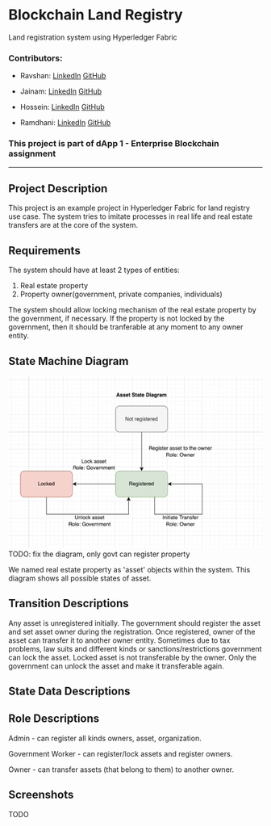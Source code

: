 # Blockchain Land Registry

Land registration system using Hyperledger Fabric

### Contributors:

- Ravshan: [LinkedIn](https://www.linkedin.com/in/rmakhmadaliev/) [GitHub](https://github.com/Ravshann)

- Jainam: [LinkedIn](https://www.linkedin.com/in/jainmshah/) [GitHub](https://github.com/naxer-12)

- Hossein: [LinkedIn](https://www.linkedin.com/in/hossein-hesami-5a565b78/) [GitHub](https://github.com/DarioHesami)

- Ramdhani: [LinkedIn](https://www.linkedin.com/in/ramdhaniharis/) [GitHub](https://github.com/rumjuice)

### This project is part of dApp 1 - Enterprise Blockchain assignment

---

## Project Description
This project is an example project in Hyperledger Fabric for land registry use case. The system tries to imitate processes in real life and real estate transfers are at the core of the system. 
## Requirements
The system should have at least 2 types of entities: 
1) Real estate property 
2) Property owner(government, private companies, individuals)

The system should allow locking mechanism of the real estate property by the government, if necessary. If the property is not locked by the government, then it should be tranferable at any moment to any owner entity.  
## State Machine Diagram
![](./images/sm.png)
TODO: fix the diagram, only govt can register property

We named real estate property as 'asset' objects within the system. This diagram shows all possible states of asset.
## Transition Descriptions
Any asset is unregistered initially. The government should register the asset and set asset owner during the registration. Once registered, owner of the asset can transfer it to another owner entity. Sometimes due to tax problems, law suits and different kinds or sanctions/restrictions government can lock the asset. Locked asset is not transferable by the owner. Only the government can unlock the asset and make it transferable again.  
## State Data Descriptions

## Role Descriptions
Admin - can register all kinds owners, asset, organization.

Government Worker - can register/lock assets and register owners.

Owner - can transfer assets (that belong to them) to another owner.
## Screenshots
TODO